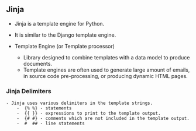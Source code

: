 ## Jinja

- Jinja is a template engine for Python.
- It is similar to the Django template engine.

- Template Engine (or Template processor)
  - Library designed to combine templates with a data model
    to produce documents.
  - Template engines are often used to generate large amount of
    emails, in source code pre-processing, or producing dynamic
    HTML pages.

### Jinja Delimiters

    - Jinja uses various delimiters in the template strings.
        -  {% %} - statements
        -  {{ }} - expressions to print to the template output.
        -  {# #} - comments which are not included in the template output.
        -  #  ## - line statements
